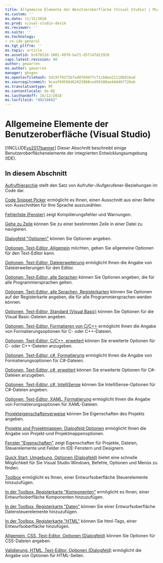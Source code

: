 ```yaml
---
title: Allgemeine Elemente der Benutzeroberfläche (Visual Studio) | Microsoft-Dokumentation
ms.custom: ''
ms.date: 11/15/2016
ms.prod: visual-studio-dev14
ms.reviewer: ''
ms.suite: ''
ms.technology:
- vs-ide-general
ms.tgt_pltfrm: ''
ms.topic: article
ms.assetid: bc67652d-1001-4979-ba71-d57147d21928
caps.latest.revision: 40
author: gewarren
ms.author: gewarren
manager: ghogen
ms.openlocfilehash: 5d197f0272bfad8769477cf1cb8ee21110b816ad
ms.sourcegitcommit: 9ceaf69568d61023868ced59108ae4dd46f720ab
ms.translationtype: MT
ms.contentlocale: de-DE
ms.lasthandoff: 10/12/2018
ms.locfileid: "49214642"
---
```

# <a name="general-user-interface-elements-visual-studio"></a>Allgemeine Elemente der Benutzeroberfläche (Visual Studio)
[!INCLUDE[vs2017banner](../../includes/vs2017banner.md)]
Dieser Abschnitt beschreibt einige Benutzeroberflächenelemente der integrierten Entwicklungsumgebung (IDE).

## <a name="in-this-section"></a>In diesem Abschnitt
 [Aufrufhierarchie](../../ide/reference/call-hierarchy.md) stellt den Satz von Aufrufer-/Aufgerufener-Beziehungen im Code dar.

 [Code Snippet Picker](../../ide/reference/code-snippet-picker.md) ermöglicht es Ihnen, einen Ausschnitt aus einer Reihe von Ausschnitten für Ihre Sprache auszuwählen.

 [Fehlerliste (Fenster)](../../ide/reference/error-list-window.md) zeigt Kompilierungsfehler und Warnungen.

 [Gehe zu Zeile](../../ide/reference/go-to-line.md) können Sie zu einer bestimmten Zeile in einer Datei zu navigieren.

 [Dialogfeld "Optionen"](../../ide/reference/options-dialog-box-visual-studio.md) können Sie Optionen angeben.

 [Optionen, Text-Editor, Allgemein](../../ide/reference/options-text-editor-general.md) möchten, geben Sie allgemeine Optionen für den Text-Editor kann.

 [Optionen, Text-Editor, Dateierweiterung](../../ide/reference/options-text-editor-file-extension.md) ermöglicht Ihnen die Angabe von Dateierweiterungen für den Editor.

 [Optionen, Text-Editor, alle Sprachen](../../ide/reference/options-text-editor-all-languages.md) können Sie Optionen angeben, die für alle Programmiersprachen gelten.

 [Optionen, Text-Editor, alle Sprachen, Registerkarten](../../ide/reference/options-text-editor-all-languages-tabs.md) können Sie Optionen auf der Registerkarte angeben, die für alle Programmiersprachen werden können.

 [Optionen, Text-Editor, Standard (Visual Basic)](../../ide/reference/options-text-editor-basic-visual-basic.md) können Sie Optionen für die Visual Basic-Dateien angeben.

 [Optionen, Text-Editor, Formatieren von C/C++](../../ide/reference/options-text-editor-c-cpp-formatting.md) ermöglicht Ihnen die Angabe von Formatierungsoptionen für C- oder C++-Dateien.

 [Optionen, Text-Editor, C/C++, erweitert](../../ide/reference/options-text-editor-c-cpp-advanced.md) können Sie erweiterte Optionen für C- oder C++-Dateien anzugeben.

 [Optionen, Text-Editor, c#, Formatierung](../../ide/reference/options-text-editor-csharp-formatting.md) ermöglicht Ihnen die Angabe von Formatierungsoptionen für C#-Dateien.

 [Optionen, Text-Editor, c#, erweitert](../../ide/reference/options-text-editor-csharp-advanced.md) können Sie erweiterte Optionen für C#-Dateien anzugeben.

 [Optionen, Text-Editor, c#, IntelliSense](../../ide/reference/options-text-editor-csharp-intellisense.md) können Sie IntelliSense-Optionen für C#-Dateien angeben.

 [Optionen, Text-Editor, XAML, Formatierung](../../ide/reference/options-text-editor-xaml-formatting.md) ermöglicht Ihnen die Angabe von Formatierungsoptionen für XAML-Dateien.

 [Projekteigenschaftenverweise](../../ide/reference/project-properties-reference.md) können Sie Eigenschaften des Projekts angeben.

 [Projekte und Projektmappen, Dialogfeld Optionen](../../ide/reference/projects-and-solutions-options-dialog-box.md) ermöglicht Ihnen die Angabe von Projekt-und Projektmappenoptionen.

 [Fenster "Eigenschaften"](../../ide/reference/properties-window.md) zeigt Eigenschaften für Projekte, Dateien, Steuerelemente und Felder im IDE-Fenstern und Designern.

 [Quick Start, Umgebung, Optionen (Dialogfeld)](../../ide/reference/quick-launch-environment-options-dialog-box.md) bietet eine schnelle Möglichkeit für Sie Visual Studio Windows, Befehle, Optionen und Menüs zu finden.

 [Toolbox](../../ide/reference/toolbox.md) ermöglicht es Ihnen, einer Entwurfsoberfläche Steuerelemente hinzuzufügen.

 [In der Toolbox, Registerkarte "Komponenten"](../../ide/reference/toolbox-components-tab.md) ermöglicht es Ihnen, einer Entwurfsoberfläche Komponenten hinzuzufügen.

 [In der Toolbox, Registerkarte "Daten"](../../ide/reference/toolbox-data-tab.md) können Sie einer Entwurfsoberfläche Datensteuerelemente hinzuzufügen.

 [In der Toolbox, Registerkarte "HTML"](../../ide/reference/toolbox-html-tab.md) können Sie html-Tags, einer Entwurfsoberfläche hinzufügen.

 [Allgemein, CSS, Text-Editor, Optionen (Dialogfeld)](http://msdn.microsoft.com/library/b33a7617-e69d-4a11-938e-2e218a34a10c) können Sie Optionen für CSS-Dateien angeben.

 [Validierung, HTML, Text-Editor, Optionen (Dialogfeld)](http://msdn.microsoft.com/library/9c24ecfe-263e-4bf1-88de-d01be3992863) ermöglicht die Angabe von Optionen für HTML-Seiten.
